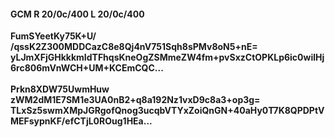 #### GCM R 20/0c/400 L 20/0c/400
**FumSYeetKy75K+U/**<br/>**/qssK2Z300MDDCazC8e8Qj4nV751Sqh8sPMv8oN5+nE=**<br/>**yLJmXFjGHkkkmIdTFhqsKneOgZSMmeZW4fm+pvSxzCtOPKLp6ic0wilHj6rc806mVnWCH+UM+KCEmCQC...**<br/><br/>
**Prkn8XDW75UwmHuw**<br/>**zWM2dM1E7SM1e3UA0nB2+q8a192Nz1vxD9c8a3+op3g=**<br/>**TLxSz5swmXMpJGRgofQnog3ucqbVTYxZoiQnGN+40aHy0T7K8QPDPtVMEFsypnKF/efCTjL0ROug1HEa...**